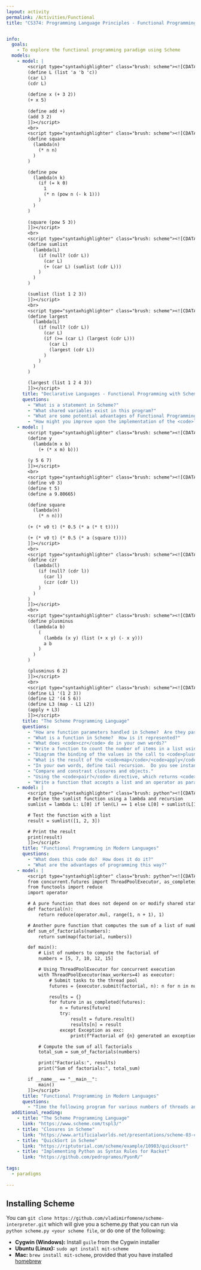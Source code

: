 ```yaml
---
layout: activity
permalink: /Activities/Functional
title: "CS374: Programming Language Principles - Functional Programming with Scheme"


info:  
  goals: 
    - To explore the functional programming paradigm using Scheme
  models: 
    - model: |
        <script type="syntaxhighlighter" class="brush: scheme"><![CDATA[
        (define L (list 'a 'b 'c))
        (car L)
        (cdr L)
        
        (define x (+ 3 2))
        (+ x 5)
        
        (define add +)
        (add 3 2)
        ]]></script>
        <br>
        <script type="syntaxhighlighter" class="brush: scheme"><![CDATA[
        (define square
          (lambda(n)
            (* n n)
          )
        )

        (define pow
          (lambda(n k)
            (if (= k 0)
              1
              (* n (pow n (- k 1)))
            )
          )
        )
              
        (square (pow 5 3))
        ]]></script> 
        <br>
        <script type="syntaxhighlighter" class="brush: scheme"><![CDATA[
        (define sumlist 
          (lambda(L)
            (if (null? (cdr L))
              (car L)
              (+ (car L) (sumlist (cdr L))) 
            )    
          )  
        )

        (sumlist (list 1 2 3))
        ]]></script> 
        <br>
        <script type="syntaxhighlighter" class="brush: scheme"><![CDATA[
        (define largest
          (lambda(L)
            (if (null? (cdr L))
              (car L)
              (if (>= (car L) (largest (cdr L)))
                (car L)
                (largest (cdr L))
              )
            )  
          )
        )

        (largest (list 1 2 4 3))
        ]]></script>         
      title: "Declarative Languages - Functional Programming with Scheme"
      questions:
        - "What is a statement in Scheme?"
        - "What shared variables exist in this program?"
        - "What are some potential advantages of Functional Programming as a paradigm?" 
        - "How might you improve upon the implementation of the <code>largest</code> function?"  
    - model: |
        <script type="syntaxhighlighter" class="brush: scheme"><![CDATA[
        (define y
          (lambda(m x b)
            (+ (* x m) b)))
            
        (y 5 6 7)
        ]]></script>
        <br>
        <script type="syntaxhighlighter" class="brush: scheme"><![CDATA[
        (define v0 3)
        (define t 5)
        (define a 9.80665)

        (define square
          (lambda(n)
            (* n n)))
            
        (+ (* v0 t) (* 0.5 (* a (* t t))))

        (+ (* v0 t) (* 0.5 (* a (square t))))
        ]]></script>     
        <br>
        <script type="syntaxhighlighter" class="brush: scheme"><![CDATA[
        (define czr
          (lambda(l)
            (if (null? (cdr l))
              (car l)
              (czr (cdr l))
            )
          )
        )
        ]]></script>  
        <br>
        <script type="syntaxhighlighter" class="brush: scheme"><![CDATA[
        (define plusminus 
          (lambda(a b)
            (
              (lambda (x y) (list (+ x y) (- x y)))
              a b
            )
          )
        )

        (plusminus 6 2)
        ]]></script> 
        <br>
        <script type="syntaxhighlighter" class="brush: scheme"><![CDATA[
        (define L1 '(1 2 3))
        (define L2 '(4 5 6))
        (define L3 (map - L1 L2))
        (apply + L3)
        ]]></script>        
      title: "The Scheme Programming Language"
      questions: 
        - "How are function parameters handled in Scheme?  Are they passed by value or by reference?"        
        - "What is a function in Scheme?  How is it represented?"
        - "What does <code>czr</code> do in your own words?"
        - "Write a function to count the number of items in a list using a recursive call and a base case, using <code>czr</code> as a guide to traversing a list."
        - "Diagram the binding of the values in the call to <code>plusminus</code> to the anonymous lambda function."
        - "What is the result of the <code>map</code>/<code>apply</code> sequence?  What would happen if <code>map</code> were applied to only a single list?"
        - "In your own words, define tail recursion.  Do you see instances of tail recursion in these examples?  Draw a call stack for one of these examples."
        - "Compare and constrast closures and objects."
        - "Using the <code>pair?</code> directive, which returns <code>&#35;t</code> if the parameter is a nonempty list, add a check to one of these list recursion examples to ensure that <code>null</code> is returned if an empty list is passed."
        - "Write a function that accepts a list and an operator as parameters, such as addition.  Apply that operator to the whole list recursively; for example, if the operator is the addition operator, return the sum of the list.  If it is the multiplication operator, return the product of all items in the list."
    - model: |
        <script type="syntaxhighlighter" class="brush: python"><![CDATA[
        # Define the sumlist function using a lambda and recursion
        sumlist = lambda L: L[0] if len(L) == 1 else L[0] + sumlist(L[1:])

        # Test the function with a list
        result = sumlist([1, 2, 3])

        # Print the result
        print(result)
        ]]></script>        
      title: "Functional Programming in Modern Languages"
      questions: 
        - "What does this code do?  How does it do it?"
        - "What are the advantages of programming this way?"
    - model: |
        <script type="syntaxhighlighter" class="brush: python"><![CDATA[
        from concurrent.futures import ThreadPoolExecutor, as_completed
        from functools import reduce
        import operator

        # A pure function that does not depend on or modify shared state
        def factorial(n):
            return reduce(operator.mul, range(1, n + 1), 1)

        # Another pure function that computes the sum of a list of numbers
        def sum_of_factorials(numbers):
            return sum(map(factorial, numbers))

        def main():
            # List of numbers to compute the factorial of
            numbers = [5, 7, 10, 12, 15]

            # Using ThreadPoolExecutor for concurrent execution
            with ThreadPoolExecutor(max_workers=4) as executor:
                # Submit tasks to the thread pool
                futures = {executor.submit(factorial, n): n for n in numbers}

                results = {}
                for future in as_completed(futures):
                    n = futures[future]
                    try:
                        result = future.result()
                        results[n] = result
                    except Exception as exc:
                        print(f"Factorial of {n} generated an exception: {exc}")

            # Compute the sum of all factorials
            total_sum = sum_of_factorials(numbers)

            print("Factorials:", results)
            print("Sum of factorials:", total_sum)

        if __name__ == "__main__":
            main()
        ]]></script>        
      title: "Functional Programming in Modern Languages"
      questions: 
        - "Time the following program for various numbers of threads and values for <code>numbers</code>.  What do you notice?"        
  additional_reading:
    - title: "The Scheme Programming Language"
      link: "https://www.scheme.com/tspl3/"
    - title: "Closures in Scheme"
      link: "https://www.artificialworlds.net/presentations/scheme-03-closures/scheme-03-closures.html"
    - title: "QuickSort in Scheme"
      link: "https://riptutorial.com/scheme/example/10903/quicksort"
    - title: "Implementing Python as Syntax Rules for Racket"
      link: "https://github.com/pedropramos/PyonR/"
      
tags:
  - paradigms
  
---
```


## Installing Scheme

You can `git clone https://github.com/vladimirfomene/scheme-interpreter.git` which will give you a scheme.py that you can run via `python scheme.py <your scheme file`, or do one of the following:

* **Cygwin (Windows):** Install `guile` from the Cygwin installer
* **Ubuntu (Linux):** `sudo apt install mit-scheme`
* **Mac:** `brew install mit-scheme`, provided that you have installed [homebrew](https://brew.sh/)
